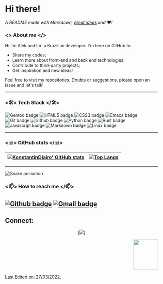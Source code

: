 
# Hi there!
 
*A README made with Markdown, [great ideas](https://github.com/KonstantinDjairo) and ♥️!*

### <> About me </>

Hi i'm Alek and I'm a Brazilian developer. I'm here on GitHub to:
- Share my codes;
- Learn more about front-end and back end technologies;
- Contribute to third-party projects;
- Get inspiration and new ideas!

Feel free to visit [my repositories](https://github.com/KonstantinDjairo?tab=repositories). Doubts or suggestions, please open an issue and let's talk!

---

### <🛠> Tech Stack </🛠>

![Gentoo badge](https://img.shields.io/badge/Gentoo-993399?style=for-the-badge&logo=gentoo&logoColor=black) ![HTML5 badge](https://img.shields.io/badge/HTML5-E34F26?style=for-the-badge&logo=html5&logoColor=white) ![CSS3 badge](https://img.shields.io/badge/CSS3-1572B6?style=for-the-badge&logo=css3&logoColor=white) ![Emacs badge](https://img.shields.io/badge/emacs-000000?style=for-the-badge&logo=GNUemacs) ![Git badge](https://img.shields.io/badge/GIT-F05032?style=for-the-badge&logo=git&logoColor=white) ![Github badge](https://img.shields.io/badge/GitHub-100000?style=for-the-badge&logo=github&logoColor=white) ![Python badge](https://img.shields.io/badge/Python-000000?style=for-the-badge&logo=python) ![Rust badge](https://img.shields.io/badge/Rust-000000?style=for-the-badge&logo=rust) ![Javascript badge](https://img.shields.io/badge/javascript-000000?style=for-the-badge&logo=javascript)  ![Markdown badge](https://img.shields.io/badge/Markdown-000000?style=for-the-badge&logo=markdown&logoColor=white) ![Linux badge](https://img.shields.io/badge/Linux-FCC624?style=for-the-badge&logo=linux&logoColor=black)

---

### <📊> GitHub stats </📊>


[![KonstantinDjairo' GitHub stats](https://github-readme-stats.vercel.app/api?username=KonstantinDjairo&show_icons=true&theme=dark&text_color=fff&border_color=79ff97&hide_title=true)](https://github.com/KonstantinDjairo) | [![Top Langs](https://github-readme-stats.vercel.app/api/top-langs/?username=KonstantinDjairo&theme=dark&text_color=fff&border_color=79ff97&layout=compact)](https://github.com/KonstantinDjairo) 
| ----------- | ------------ |
---

![Snake animation](https://github.com/KonstantinDjairo/KonstantinDjairo/blob/output/github-contribution-grid-snake.svg)

### <📫> How to reach me </📫>

[![Github badge](https://img.shields.io/badge/KonstantinDjairo-100000?style=for-the-badge&logo=github&logoColor=white)](https://github.com/KonstantinDjairo) [![Gmail badge](https://img.shields.io/badge/kisanHorini@protonmail.com-c5221f?style=for-the-badge&logo=protonmail&logoColor=white)](mailto:kisanHorini@protonmail.com)
------
## Connect:
<p align = "center">
[<a href="https://freestading-binary.github.io/"><img src ="https://img.shields.io/badge/website-%23.svg?&style=for-the-badge&logo=www&logoColor=white%22&color=black"/>]
<p align = "right">
<a href=https://gentoo.org> <img src="https://i.pinimg.com/originals/d6/60/0c/d6600cca7fc2fb2e5522979691bb84ab.png" width="80" height="100"/>
   <p align="left"> Last Edited on: 27/03/2022.
